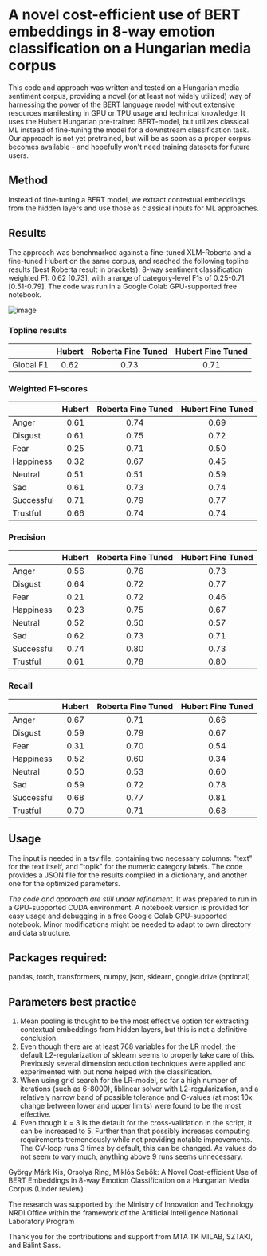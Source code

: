 # A novel cost-efficient use of BERT embeddings in 8-way emotion classification on a Hungarian media corpus

This code and approach was written and tested on a Hungarian media sentiment corpus, providing a novel (or at least not widely utilized) way of harnessing the power of the BERT language model without extensive resources manifesting in GPU or TPU usage and technical knowledge. It uses the Hubert Hungarian pre-trained BERT-model, but utilizes classical ML instead of fine-tuning the model for a downstream classification task. Our approach is not yet pretrained, but will be as soon as a proper corpus becomes available - and hopefully won't need training datasets for future users.

## Method
Instead of fine-tuning a BERT model, we extract contextual embeddings from the hidden layers and use those as classical inputs for ML approaches.

## Results
The approach was benchmarked against a fine-tuned XLM-Roberta and a fine-tuned Hubert on the same corpus, and reached the following topline results (best Roberta result in brackets): 8-way sentiment classification weighted F1: 0.62 [0.73], with a range of category-level F1s of 0.25-0.71 [0.51-0.79]. The code was run in a Google Colab GPU-supported free notebook.


![image](https://user-images.githubusercontent.com/23291101/145797730-2cd0a4bf-f730-4000-9bb0-c4d053a9438b.png)


### Topline results
|                  |     Hubert    |     Roberta Fine Tuned    |      Hubert Fine Tuned     |
|:----------------:|:-------------:|:-------------------------:|:--------------------------:|
|     Global F1    |      0.62     |            0.73           |             0.71           |


### Weighted F1-scores
|                   |     Hubert    |     Roberta Fine Tuned    |      Hubert Fine Tuned     |
|-------------------|:-------------:|:-------------------------:|:--------------------------:|
|     Anger         |      0.61     |            0.74           |             0.69           |
|     Disgust       |      0.61     |            0.75           |             0.72           |
|     Fear          |      0.25     |            0.71           |             0.50           |
|     Happiness     |      0.32     |            0.67           |             0.45           |
|     Neutral       |      0.51     |            0.51           |             0.59           |
|     Sad           |      0.61     |            0.73           |             0.74           |
|     Successful    |      0.71     |            0.79           |             0.77           |
|     Trustful      |      0.66     |            0.74           |             0.74           |

### Precision
|                   |     Hubert    |     Roberta Fine Tuned    |      Hubert Fine Tuned     |
|-------------------|:-------------:|:-------------------------:|:--------------------------:|
|     Anger         |      0.56     |            0.76           |             0.73           |
|     Disgust       |      0.64     |            0.72           |             0.77           |
|     Fear          |      0.21     |            0.72           |             0.46           |
|     Happiness     |      0.23     |            0.75           |             0.67           |
|     Neutral       |      0.52     |            0.50           |             0.57           |
|     Sad           |      0.62     |            0.73           |             0.71           |
|     Successful    |      0.74     |            0.80           |             0.73           |
|     Trustful      |      0.61     |            0.78           |             0.80           |

### Recall
|                   |     Hubert    |     Roberta Fine Tuned    |      Hubert Fine Tuned     |
|-------------------|:-------------:|:-------------------------:|:--------------------------:|
|     Anger         |      0.67     |            0.71           |             0.66           |
|     Disgust       |      0.59     |            0.79           |             0.67           |
|     Fear          |      0.31     |            0.70           |             0.54           |
|     Happiness     |      0.52     |            0.60           |             0.34           |
|     Neutral       |      0.50     |            0.53           |             0.60           |
|     Sad           |      0.59     |            0.72           |             0.78           |
|     Successful    |      0.68     |            0.77           |             0.81           |
|     Trustful      |      0.70     |            0.71           |             0.68           |

## Usage
The input is needed in a tsv file, containing two necessary columns: "text" for the text itself, and "topik" for the numeric category labels. The code provides a JSON file for the results compiled in a dictionary, and another one for the optimized parameters.

*The code and approach are still under refinement.* It was prepared to run in a GPU-supported CUDA environment. A notebook version is provided for easy usage and debugging in a free Google Colab GPU-supported notebook. Minor modifications might be needed to adapt to own directory and data structure.

## Packages required:
pandas, torch, transformers, numpy, json, sklearn, google.drive (optional)

## Parameters best practice
1. Mean pooling is thought to be the most effective option for extracting contextual embeddings from hidden layers, but this is not a definitive conclusion.
2. Even though there are at least 768 variables for the LR model, the default L2-regularization of sklearn seems to properly take care of this. Previously several dimension reduction techniques were applied and experimented with but none helped with the classification.
3. When using grid search for the LR-model, so far a high number of iterations (such as 6-8000), liblinear solver with L2-regularization, and a relatively narrow band of possible tolerance and C-values (at most 10x change between lower and upper limits) were found to be the most effective.
4. Even though k = 3 is the default for the cross-validation in the script, it can be increased to 5. Further than that possibly increases computing requirements tremendously while not providing notable improvements. The CV-loop runs 3 times by default, this can be changed. As values do not seem to vary much, anything above 9 runs seems unnecessary.

György Márk Kis, Orsolya Ring, Miklós Sebők: A Novel Cost-efficient Use of BERT Embeddings in 8-way Emotion Classification on a Hungarian Media Corpus (Under review)

The research was supported by the Ministry of Innovation and Technology NRDI Office within the framework of the Artificial Intelligence National Laboratory Program

Thank you for the contributions and support from MTA TK MILAB, SZTAKI, and Bálint Sass.
